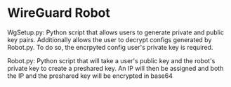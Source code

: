 # WireGuard Robot

WgSetup.py: Python script that allows users to generate private and public key pairs. Additionally allows the user to decrypt configs generated by Robot.py. To do so, the encrpyted config user's private key is required.

Robot.py: Python script that will take a user's public key and the robot's private key to create a preshared key. An IP will then be assigned and both the IP and the preshared key will be encrypted in base64
